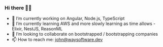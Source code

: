 ### Hi there ✌🏼

- 🔭 I’m currently working on Angular, Node.js, TypeScript
- 🌱 I’m currently learning AWS and more slowly learning as time allows - Elixir, NestJS, ReasonML
- 👯 I’m looking to collaborate on bootstrapped / bootstrapping companies
- 📫 How to reach me: john@waysoftware.dev
